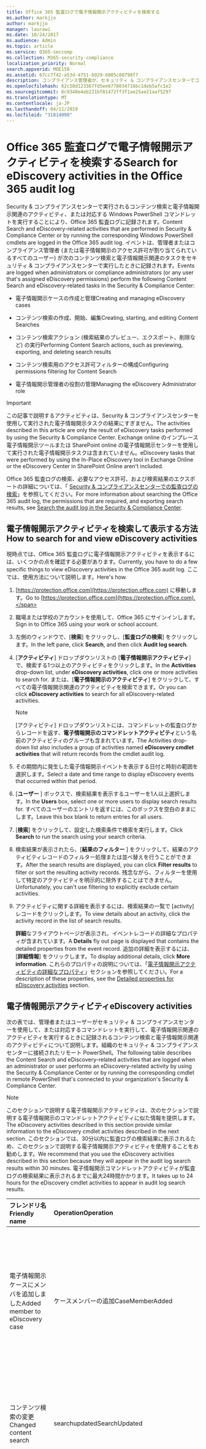 ```yaml
---
title: Office 365 監査ログで電子情報開示アクティビティを検索する
ms.author: markjjo
author: markjjo
manager: laurawi
ms.date: 10/24/2017
ms.audience: Admin
ms.topic: article
ms.service: O365-seccomp
ms.collection: M365-security-compliance
localization_priority: Normal
search.appverid: MOE150
ms.assetid: 67cc7f42-a53d-4751-b929-6005c80798f7
description: コンプライアンス管理者が、セキュリティ & コンプライアンスセンターでコンテンツ検索と電子情報開示のケースタスクを実行するときに記録されるイベントの Office 365 監査ログを検索する方法について説明します。
ms.openlocfilehash: 62c58d123367fd5ee6778034716bc1deb5afc1e2
ms.sourcegitcommit: 6c9340e4eb221bf81472ff3f1ae25ae21aaf5297
ms.translationtype: MT
ms.contentlocale: ja-JP
ms.lasthandoff: 04/11/2019
ms.locfileid: "31814098"
---
```

# <a name="search-for-ediscovery-activities-in-the-office-365-audit-log"></a><span data-ttu-id="26337-103">Office 365 監査ログで電子情報開示アクティビティを検索する</span><span class="sxs-lookup"><span data-stu-id="26337-103">Search for eDiscovery activities in the Office 365 audit log</span></span>

<span data-ttu-id="26337-104">Security & コンプライアンスセンターで実行されるコンテンツ検索と電子情報開示関連のアクティビティ、または対応する Windows PowerShell コマンドレットを実行することにより、Office 365 監査ログに記録されます。</span><span class="sxs-lookup"><span data-stu-id="26337-104">Content Search and eDiscovery-related activities that are performed in Security & Compliance Center or by running the corresponding Windows PowerShell cmdlets are logged in the Office 365 audit log.</span></span> <span data-ttu-id="26337-105">イベントは、管理者またはコンプライアンス管理者 (または電子情報開示のアクセス許可が割り当てられているすべてのユーザー) が次のコンテンツ検索と電子情報開示関連のタスクをセキュリティ & コンプライアンスセンターで実行したときに記録されます。</span><span class="sxs-lookup"><span data-stu-id="26337-105">Events are logged when administrators or compliance administrators (or any user that's assigned eDiscovery permissions) perform the following Content Search and eDiscovery-related tasks in the Security & Compliance Center:</span></span>
  
- <span data-ttu-id="26337-106">電子情報開示ケースの作成と管理</span><span class="sxs-lookup"><span data-stu-id="26337-106">Creating and managing eDiscovery cases</span></span>
    
- <span data-ttu-id="26337-107">コンテンツ検索の作成、開始、編集</span><span class="sxs-lookup"><span data-stu-id="26337-107">Creating, starting, and editing Content Searches</span></span>
    
- <span data-ttu-id="26337-108">コンテンツ検索アクション (検索結果のプレビュー、エクスポート、削除など) の実行</span><span class="sxs-lookup"><span data-stu-id="26337-108">Performing Content Search actions, such as previewing, exporting, and deleting search results</span></span>
    
- <span data-ttu-id="26337-109">コンテンツ検索用のアクセス許可フィルターの構成</span><span class="sxs-lookup"><span data-stu-id="26337-109">Configuring permissions filtering for Content Search</span></span>
    
- <span data-ttu-id="26337-110">電子情報開示管理者の役割の管理</span><span class="sxs-lookup"><span data-stu-id="26337-110">Managing the eDiscovery Administrator role</span></span>
    
> [!IMPORTANT]
> <span data-ttu-id="26337-111">この記事で説明するアクティビティは、Security & コンプライアンスセンターを使用して実行された電子情報開示タスクの結果にすぎません。</span><span class="sxs-lookup"><span data-stu-id="26337-111">The activities described in this article are only the result of eDiscovery tasks performed by using the Security & Compliance Center.</span></span> <span data-ttu-id="26337-112">Exchange online のインプレース電子情報開示ツールまたは SharePoint online の電子情報開示センターを使用して実行された電子情報開示タスクは含まれていません。</span><span class="sxs-lookup"><span data-stu-id="26337-112">eDiscovery tasks that were performed by using the In-Place eDiscovery tool in Exchange Online or the eDiscovery Center in SharePoint Online aren't included.</span></span> 
  
<span data-ttu-id="26337-113">Office 365 監査ログの検索、必要なアクセス許可、および検索結果のエクスポートの詳細については、「 [Security & コンプライアンスセンターでの監査ログの検索](search-the-audit-log-in-security-and-compliance.md)」を参照してください。</span><span class="sxs-lookup"><span data-stu-id="26337-113">For more information about searching the Office 365 audit log, the permissions that are required, and exporting search results, see [Search the audit log in the Security & Compliance Center](search-the-audit-log-in-security-and-compliance.md).</span></span>
  
## <a name="how-to-search-for-and-view-ediscovery-activities"></a><span data-ttu-id="26337-114">電子情報開示アクティビティを検索して表示する方法</span><span class="sxs-lookup"><span data-stu-id="26337-114">How to search for and view eDiscovery activities</span></span>

<span data-ttu-id="26337-115">現時点では、Office 365 監査ログに電子情報開示アクティビティを表示するには、いくつかの点を確認する必要があります。</span><span class="sxs-lookup"><span data-stu-id="26337-115">Currently, you have to do a few specific things to view eDiscovery activities in the Office 365 audit log.</span></span> <span data-ttu-id="26337-116">ここでは、使用方法について説明します。</span><span class="sxs-lookup"><span data-stu-id="26337-116">Here's how.</span></span>
  
1. <span data-ttu-id="26337-117">[https://protection.office.com](https://protection.office.com) に移動します。</span><span class="sxs-lookup"><span data-stu-id="26337-117">Go to [https://protection.office.com](https://protection.office.com).</span></span>
    
2. <span data-ttu-id="26337-118">職場または学校のアカウントを使用して、Office 365 にサインインします。</span><span class="sxs-lookup"><span data-stu-id="26337-118">Sign in to Office 365 using your work or school account.</span></span>
    
3. <span data-ttu-id="26337-119">左側のウィンドウで、[**検索**] をクリックし、[**監査ログの検索**] をクリックします。</span><span class="sxs-lookup"><span data-stu-id="26337-119">In the left pane, click **Search**, and then click **Audit log search**.</span></span>
    
4. <span data-ttu-id="26337-120">[**アクティビティ**] ドロップダウンリストの [**電子情報開示アクティビティ**] で、検索する1つ以上のアクティビティをクリックします。</span><span class="sxs-lookup"><span data-stu-id="26337-120">In the **Activities** drop-down list, under **eDiscovery activities**, click one or more activities to search for.</span></span> <span data-ttu-id="26337-121">または、[**電子情報開示のアクティビティ**] をクリックして、すべての電子情報開示関連のアクティビティを検索できます。</span><span class="sxs-lookup"><span data-stu-id="26337-121">Or you can click **eDiscovery activities** to search for all eDiscovery-related activities.</span></span> 
    
    > [!NOTE]
    > <span data-ttu-id="26337-122">[アクティビティ] ドロップダウンリストには、コマンドレットの監査ログからレコードを返す、**電子情報開示のコマンドレットアクティビティ**という名前のアクティビティのグループも含まれています。</span><span class="sxs-lookup"><span data-stu-id="26337-122">The Activities drop-down list also includes a group of activities named **eDiscovery cmdlet activities** that will return records from the cmdlet audit log.</span></span> 
  
5.  <span data-ttu-id="26337-123">その期間内に発生した電子情報開示イベントを表示する日付と時刻の範囲を選択します。</span><span class="sxs-lookup"><span data-stu-id="26337-123">Select a date and time range to display eDiscovery events that occurred within that period.</span></span> 
    
6. <span data-ttu-id="26337-124">[**ユーザー** ] ボックスで、検索結果を表示するユーザーを1人以上選択します。</span><span class="sxs-lookup"><span data-stu-id="26337-124">In the **Users** box, select one or more users to display search results for.</span></span> <span data-ttu-id="26337-125">すべてのユーザーのエントリを返すには、このボックスを空白のままにします。</span><span class="sxs-lookup"><span data-stu-id="26337-125">Leave this box blank to return entries for all users.</span></span> 
    
7. <span data-ttu-id="26337-126">[**検索**] をクリックして、設定した検索条件で検索を実行します。</span><span class="sxs-lookup"><span data-stu-id="26337-126">Click **Search** to run the search using your search criteria.</span></span> 
    
8. <span data-ttu-id="26337-127">検索結果が表示されたら、[**結果のフィルター** ] をクリックして、結果のアクティビティレコードのフィルター処理または並べ替えを行うことができます。</span><span class="sxs-lookup"><span data-stu-id="26337-127">After the search results are displayed, you can click **Filter results** to filter or sort the resulting activity records.</span></span> <span data-ttu-id="26337-128">残念ながら、フィルターを使用して特定のアクティビティを明示的に除外することはできません。</span><span class="sxs-lookup"><span data-stu-id="26337-128">Unfortunately, you can't use filtering to explicitly exclude certain activities.</span></span> 
    
9. <span data-ttu-id="26337-129">アクティビティに関する詳細を表示するには、検索結果の一覧で [activity] レコードをクリックします。</span><span class="sxs-lookup"><span data-stu-id="26337-129">To view details about an activity, click the activity record in the list of search results.</span></span> 
    
    <span data-ttu-id="26337-130">**詳細**なフライアウトページが表示され、イベントレコードの詳細なプロパティが含まれています。</span><span class="sxs-lookup"><span data-stu-id="26337-130">A **Details** fly out page is displayed that contains the detailed properties from the event record.</span></span> <span data-ttu-id="26337-131">追加の詳細を表示するには、[**詳細情報**] をクリックします。</span><span class="sxs-lookup"><span data-stu-id="26337-131">To display additional details, click **More information**.</span></span> <span data-ttu-id="26337-132">これらのプロパティの説明については、「[電子情報開示アクティビティの詳細なプロパティ](#detailed-properties-for-ediscovery-activities)」セクションを参照してください。</span><span class="sxs-lookup"><span data-stu-id="26337-132">For a description of these properties, see the [Detailed properties for eDiscovery activities](#detailed-properties-for-ediscovery-activities) section.</span></span> 

  
## <a name="ediscovery-activities"></a><span data-ttu-id="26337-133">電子情報開示アクティビティ</span><span class="sxs-lookup"><span data-stu-id="26337-133">eDiscovery activities</span></span>

<span data-ttu-id="26337-134">次の表では、管理者またはユーザーがセキュリティ & コンプライアンスセンターを使用して、または対応するコマンドレットを実行して、電子情報開示関連のアクティビティを実行するときに記録されるコンテンツ検索と電子情報開示関連のアクティビティについて説明します。組織のセキュリティ & コンプライアンスセンターに接続されたリモート PowerShell。</span><span class="sxs-lookup"><span data-stu-id="26337-134">The following table describes the Content Search and eDiscovery-related activities that are logged when an administrator or user performs an eDiscovery-related activity by using the Security & Compliance Center or by running the corresponding cmdlet in remote PowerShell that's connected to your organization's Security & Compliance Center.</span></span> 
  
> [!NOTE]
> <span data-ttu-id="26337-135">このセクションで説明する電子情報開示アクティビティは、次のセクションで説明する電子情報開示のコマンドレットアクティビティに似た情報を提供します。</span><span class="sxs-lookup"><span data-stu-id="26337-135">The eDiscovery activities described in this section provide similar information to the eDiscovery cmdlet activities described in the next section.</span></span> <span data-ttu-id="26337-136">このセクションでは、30分以内に監査ログの検索結果に表示されるため、このセクションで説明する電子情報開示アクティビティを使用することをお勧めします。</span><span class="sxs-lookup"><span data-stu-id="26337-136">We recommend that you use the eDiscovery activities described in this section because they will appear in the audit log search results within 30 minutes.</span></span> <span data-ttu-id="26337-137">電子情報開示コマンドレットアクティビティが監査ログの検索結果に表示されるまでに最大24時間かかります。</span><span class="sxs-lookup"><span data-stu-id="26337-137">It takes up to 24 hours for the eDiscovery cmdlet activities to appear in audit log search results.</span></span> 
  
|**<span data-ttu-id="26337-138">フレンドリ名</span><span class="sxs-lookup"><span data-stu-id="26337-138">Friendly name</span></span>**|**<span data-ttu-id="26337-139">Operation</span><span class="sxs-lookup"><span data-stu-id="26337-139">Operation</span></span>**|**<span data-ttu-id="26337-140">対応するコマンドレット</span><span class="sxs-lookup"><span data-stu-id="26337-140">Corresponding cmdlet</span></span>**|**<span data-ttu-id="26337-141">説明</span><span class="sxs-lookup"><span data-stu-id="26337-141">Description</span></span>**|
|:-----|:-----|:-----|:-----|
|<span data-ttu-id="26337-142">電子情報開示ケースにメンバを追加しました</span><span class="sxs-lookup"><span data-stu-id="26337-142">Added member to eDiscovery case</span></span>  <br/> |<span data-ttu-id="26337-143">ケースメンバーの追加</span><span class="sxs-lookup"><span data-stu-id="26337-143">CaseMemberAdded</span></span>  <br/> |<span data-ttu-id="26337-144">ComplianceCaseMember</span><span class="sxs-lookup"><span data-stu-id="26337-144">Add-ComplianceCaseMember</span></span>  <br/> |<span data-ttu-id="26337-145">ユーザーが電子情報開示ケースのメンバーとして追加されました。</span><span class="sxs-lookup"><span data-stu-id="26337-145">A user was added as a member of an eDiscovery case.</span></span> <span data-ttu-id="26337-146">ケースのメンバーとして、ユーザーは、必要なアクセス許可が割り当てられているかどうかに応じて、さまざまなケース関連のタスクを実行できます。</span><span class="sxs-lookup"><span data-stu-id="26337-146">As a member of a case, a user can perform various case-related tasks depending on whether they have been assigned the necessary permissions.</span></span>  <br/> |
|<span data-ttu-id="26337-147">コンテンツ検索の変更</span><span class="sxs-lookup"><span data-stu-id="26337-147">Changed content search</span></span>  <br/> |<span data-ttu-id="26337-148">searchupdated</span><span class="sxs-lookup"><span data-stu-id="26337-148">SearchUpdated</span></span>  <br/> |<span data-ttu-id="26337-149">Set-ComplianceSearch</span><span class="sxs-lookup"><span data-stu-id="26337-149">Set-ComplianceSearch</span></span>  <br/> |<span data-ttu-id="26337-150">既存のコンテンツ検索が変更されました。</span><span class="sxs-lookup"><span data-stu-id="26337-150">An existing content search was changed.</span></span> <span data-ttu-id="26337-151">変更には、コンテンツの場所を追加または削除したり、検索クエリを編集したりすることができます。</span><span class="sxs-lookup"><span data-stu-id="26337-151">Changes can include adding or removing content locations or editing the search query.</span></span>  <br/> |
|<span data-ttu-id="26337-152">電子情報開示管理者メンバーシップの変更</span><span class="sxs-lookup"><span data-stu-id="26337-152">Changed eDiscovery administrator membership</span></span>  <br/> |<span data-ttu-id="26337-153">caseadminupdated</span><span class="sxs-lookup"><span data-stu-id="26337-153">CaseAdminUpdated</span></span>  <br/> |<span data-ttu-id="26337-154">更新-ediscoverycaseadmin</span><span class="sxs-lookup"><span data-stu-id="26337-154">Update-eDiscoveryCaseAdmin</span></span>  <br/> |<span data-ttu-id="26337-155">組織内の電子情報開示管理者のリストが変更されました。</span><span class="sxs-lookup"><span data-stu-id="26337-155">The list of eDiscovery Administrators in your organization was changed.</span></span> <span data-ttu-id="26337-156">このアクティビティは、電子情報開示管理者のリストが新しいユーザーのグループに置き換えられたときに記録されます。</span><span class="sxs-lookup"><span data-stu-id="26337-156">This activity is logged when the list of eDiscovery Administrators is replaced with a group of new users.</span></span> <span data-ttu-id="26337-157">1人のユーザーが追加または削除されると、caseadminadded 操作がログに記録されます。</span><span class="sxs-lookup"><span data-stu-id="26337-157">If a single user is added or removed, the CaseAdminAdded operation is logged.</span></span>  <br/> |
|<span data-ttu-id="26337-158">変更された電子情報開示ケース</span><span class="sxs-lookup"><span data-stu-id="26337-158">Changed eDiscovery case</span></span>  <br/> |<span data-ttu-id="26337-159">更新されたケース</span><span class="sxs-lookup"><span data-stu-id="26337-159">CaseUpdated</span></span>  <br/> |<span data-ttu-id="26337-160">get-compliancecase</span><span class="sxs-lookup"><span data-stu-id="26337-160">Set-ComplianceCase</span></span>  <br/> |<span data-ttu-id="26337-161">電子情報開示ケースが変更されました。</span><span class="sxs-lookup"><span data-stu-id="26337-161">An eDiscovery case was changed.</span></span> <span data-ttu-id="26337-162">変更には、オープンケースを終了するか、クローズしたケースを再度開くことが含まれます。</span><span class="sxs-lookup"><span data-stu-id="26337-162">Changes include closing an open case or re-opening a closed case.</span></span>  <br/> |
|<span data-ttu-id="26337-163">変更された電子情報開示ケースのメンバーシップ</span><span class="sxs-lookup"><span data-stu-id="26337-163">Changed eDiscovery case membership</span></span>  <br/> |<span data-ttu-id="26337-164">ケースメンバーの更新</span><span class="sxs-lookup"><span data-stu-id="26337-164">CaseMemberUpdated</span></span>  <br/> |<span data-ttu-id="26337-165">ComplianceCaseMember</span><span class="sxs-lookup"><span data-stu-id="26337-165">Update-ComplianceCaseMember</span></span>  <br/> |<span data-ttu-id="26337-166">電子情報開示ケースのメンバーシップリストが変更されました。</span><span class="sxs-lookup"><span data-stu-id="26337-166">The membership list of an eDiscovery case was changed.</span></span> <span data-ttu-id="26337-167">このアクティビティは、すべてのメンバーが新しいユーザーのグループに置き換えられるときにログに記録されます。</span><span class="sxs-lookup"><span data-stu-id="26337-167">This activity is logged when all members are replaced with a group of new users.</span></span> <span data-ttu-id="26337-168">1つのメンバーを追加または削除すると、casememberadded 操作または casememberadded 操作がログに記録されます。</span><span class="sxs-lookup"><span data-stu-id="26337-168">If a single member is added or removed, CaseMemberAdded or CaseMemberRemoved operation is logged.</span></span>  <br/> |
|<span data-ttu-id="26337-169">検索アクセス許可フィルターの変更</span><span class="sxs-lookup"><span data-stu-id="26337-169">Changed search permissions filter</span></span>  <br/> |<span data-ttu-id="26337-170">searchpermissionupdated</span><span class="sxs-lookup"><span data-stu-id="26337-170">SearchPermissionUpdated</span></span>  <br/> |<span data-ttu-id="26337-171">new-compliancesecurityfilter</span><span class="sxs-lookup"><span data-stu-id="26337-171">Set-ComplianceSecurityFilter</span></span>  <br/> |<span data-ttu-id="26337-172">検索アクセス許可フィルターが変更されました。</span><span class="sxs-lookup"><span data-stu-id="26337-172">A search permissions filter was changed.</span></span>  <br/> |
|<span data-ttu-id="26337-173">電子情報開示ケースホールドのための検索クエリの変更</span><span class="sxs-lookup"><span data-stu-id="26337-173">Changed search query for eDiscovery case hold</span></span>  <br/> |<span data-ttu-id="26337-174">HoldUpdated</span><span class="sxs-lookup"><span data-stu-id="26337-174">HoldUpdated</span></span>  <br/> |<span data-ttu-id="26337-175">new-caseholdrule</span><span class="sxs-lookup"><span data-stu-id="26337-175">Set-CaseHoldRule</span></span>  <br/> |<span data-ttu-id="26337-176">電子情報開示ケースに関連付けられているクエリベースの保持が変更されました。</span><span class="sxs-lookup"><span data-stu-id="26337-176">A query-based hold associated with an eDiscovery case was changed.</span></span> <span data-ttu-id="26337-177">変更可能な変更には、クエリベースの保持のクエリまたは日付範囲の編集が含まれます。</span><span class="sxs-lookup"><span data-stu-id="26337-177">Possible changes include editing the query or date range for a query-based hold.</span></span>  <br/> |
|<span data-ttu-id="26337-178">コンテンツ検索プレビューアイテムがダウンロードされた</span><span class="sxs-lookup"><span data-stu-id="26337-178">Content search preview item downloaded</span></span>  <br/> |<span data-ttu-id="26337-179">プレビューアイテムダウンロード済み</span><span class="sxs-lookup"><span data-stu-id="26337-179">PreviewItemDownloaded</span></span>  <br/> |<span data-ttu-id="26337-180">N/A</span><span class="sxs-lookup"><span data-stu-id="26337-180">N/A</span></span>  <br/> |<span data-ttu-id="26337-181">ユーザーが検索結果をプレビューするときに、アイテムをローカルコンピューターにダウンロードした ([**元のアイテムをダウンロード**する] リンクをクリックします)。</span><span class="sxs-lookup"><span data-stu-id="26337-181">A user downloaded an item to their local computer (by clicking the **Download original item** link) when previewing search results.</span></span>  <br/> |
|<span data-ttu-id="26337-182">コンテンツ検索プレビューアイテムの一覧</span><span class="sxs-lookup"><span data-stu-id="26337-182">Content search preview item listed</span></span>  <br/> |<span data-ttu-id="26337-183">プレビュー項目一覧</span><span class="sxs-lookup"><span data-stu-id="26337-183">PreviewItemListed</span></span>  <br/> |<span data-ttu-id="26337-184">N/A</span><span class="sxs-lookup"><span data-stu-id="26337-184">N/A</span></span>  <br/> |<span data-ttu-id="26337-185">ユーザーが [**検索結果のプレビュー** ] をクリックすると、検索結果のプレビューページが表示されます。これにより、コンテンツ検索の結果から最大1000アイテムが一覧表示されます。</span><span class="sxs-lookup"><span data-stu-id="26337-185">A user clicked **Preview search results** to display the preview search results page, which lists up to 1000 items from the results of a Content Search.</span></span>  <br/> |
|<span data-ttu-id="26337-186">コンテンツ検索プレビューアイテムの表示</span><span class="sxs-lookup"><span data-stu-id="26337-186">Content search preview item viewed</span></span>  <br/> |<span data-ttu-id="26337-187">表示されたプレビューアイテム</span><span class="sxs-lookup"><span data-stu-id="26337-187">PreviewItemRendered</span></span>  <br/> |<span data-ttu-id="26337-188">N/A</span><span class="sxs-lookup"><span data-stu-id="26337-188">N/A</span></span>  <br/> |<span data-ttu-id="26337-189">電子情報開示マネージャーは、検索結果をプレビューするときにクリックしてアイテムを表示します。</span><span class="sxs-lookup"><span data-stu-id="26337-189">An eDiscovery manager viewed an item by clicking it when previewing search results.</span></span>  <br/> |
|<span data-ttu-id="26337-190">作成されたコンテンツ検索</span><span class="sxs-lookup"><span data-stu-id="26337-190">Created content search</span></span>  <br/> |<span data-ttu-id="26337-191">searchcreated</span><span class="sxs-lookup"><span data-stu-id="26337-191">SearchCreated</span></span>  <br/> |<span data-ttu-id="26337-192">New-ComplianceSearch</span><span class="sxs-lookup"><span data-stu-id="26337-192">New-ComplianceSearch</span></span>  <br/> |<span data-ttu-id="26337-193">新しいコンテンツ検索が作成されました。</span><span class="sxs-lookup"><span data-stu-id="26337-193">A new content search was created.</span></span>  <br/> |
|<span data-ttu-id="26337-194">電子情報開示管理者の作成</span><span class="sxs-lookup"><span data-stu-id="26337-194">Created eDiscovery administrator</span></span>  <br/> |<span data-ttu-id="26337-195">caseadminadded</span><span class="sxs-lookup"><span data-stu-id="26337-195">CaseAdminAdded</span></span>  <br/> |<span data-ttu-id="26337-196">Add-ediscoverycaseadmin</span><span class="sxs-lookup"><span data-stu-id="26337-196">Add-eDiscoveryCaseAdmin</span></span>  <br/> |<span data-ttu-id="26337-197">ユーザーが組織の電子情報開示管理者として追加されました。</span><span class="sxs-lookup"><span data-stu-id="26337-197">A user was added as an eDiscovery Administrator in the organization.</span></span>  <br/> |
|<span data-ttu-id="26337-198">作成済み電子情報開示ケース</span><span class="sxs-lookup"><span data-stu-id="26337-198">Created eDiscovery case</span></span>  <br/> |<span data-ttu-id="26337-199">追加されたケース</span><span class="sxs-lookup"><span data-stu-id="26337-199">CaseAdded</span></span>  <br/> |<span data-ttu-id="26337-200">get-compliancecase</span><span class="sxs-lookup"><span data-stu-id="26337-200">New-ComplianceCase</span></span>  <br/> |<span data-ttu-id="26337-201">電子情報開示ケースが作成されました。</span><span class="sxs-lookup"><span data-stu-id="26337-201">An eDiscovery case was created.</span></span> <span data-ttu-id="26337-202">ケースを作成する場合は、名前を付けるだけで済みます。</span><span class="sxs-lookup"><span data-stu-id="26337-202">When a case is created, you only have to give it a name.</span></span> <span data-ttu-id="26337-203">メンバーの追加、ホールドの作成、ケースに関連付けられたコンテンツ検索の作成などのその他のケース関連のタスクでは、ログに記録される追加のイベントが発生します。</span><span class="sxs-lookup"><span data-stu-id="26337-203">Other case-related tasks such as adding members, creating holds, and creating content searches associated with the case result in additional events being logged.</span></span>  <br/> |
|<span data-ttu-id="26337-204">検索アクセス許可フィルターの作成</span><span class="sxs-lookup"><span data-stu-id="26337-204">Created search permissions filter</span></span>  <br/> |<span data-ttu-id="26337-205">作成された searchpermission</span><span class="sxs-lookup"><span data-stu-id="26337-205">SearchPermissionCreated</span></span>  <br/> |<span data-ttu-id="26337-206">new-compliancesecurityfilter</span><span class="sxs-lookup"><span data-stu-id="26337-206">New-ComplianceSecurityFilter</span></span>  <br/> |<span data-ttu-id="26337-207">検索アクセス許可フィルターが作成されました。</span><span class="sxs-lookup"><span data-stu-id="26337-207">A search permissions filter was created.</span></span>  <br/> |
|<span data-ttu-id="26337-208">電子情報開示ケースホールド用に作成された検索クエリ</span><span class="sxs-lookup"><span data-stu-id="26337-208">Created search query for eDiscovery case hold</span></span>  <br/> |<span data-ttu-id="26337-209">HoldCreated</span><span class="sxs-lookup"><span data-stu-id="26337-209">HoldCreated</span></span>  <br/> |<span data-ttu-id="26337-210">new-caseholdrule</span><span class="sxs-lookup"><span data-stu-id="26337-210">New-CaseHoldRule</span></span>  <br/> |<span data-ttu-id="26337-211">電子情報開示ケースに関連付けられているクエリベースの保持が作成されました。</span><span class="sxs-lookup"><span data-stu-id="26337-211">A query-based hold associated with an eDiscovery case was created.</span></span>  <br/> |
|<span data-ttu-id="26337-212">削除されたコンテンツ検索</span><span class="sxs-lookup"><span data-stu-id="26337-212">Deleted content search</span></span>  <br/> |<span data-ttu-id="26337-213">searchremoved 済み</span><span class="sxs-lookup"><span data-stu-id="26337-213">SearchRemoved</span></span>  <br/> |<span data-ttu-id="26337-214">Remove-ComplianceSearch</span><span class="sxs-lookup"><span data-stu-id="26337-214">Remove-ComplianceSearch</span></span>  <br/> |<span data-ttu-id="26337-215">既存のコンテンツ検索が削除されました。</span><span class="sxs-lookup"><span data-stu-id="26337-215">An existing content search was deleted.</span></span>  <br/> |
|<span data-ttu-id="26337-216">削除済み電子情報開示管理者</span><span class="sxs-lookup"><span data-stu-id="26337-216">Deleted eDiscovery administrator</span></span>  <br/> |<span data-ttu-id="26337-217">caseadminremoved の削除</span><span class="sxs-lookup"><span data-stu-id="26337-217">CaseAdminRemoved</span></span>  <br/> |<span data-ttu-id="26337-218">削除-ediscoverycaseadmin</span><span class="sxs-lookup"><span data-stu-id="26337-218">Remove-eDiscoveryCaseAdmin</span></span>  <br/> |<span data-ttu-id="26337-219">電子情報開示管理者が組織から削除されました。</span><span class="sxs-lookup"><span data-stu-id="26337-219">An eDiscovery Administrator was deleted from your organization.</span></span>  <br/> |
|<span data-ttu-id="26337-220">削除された電子情報開示ケース</span><span class="sxs-lookup"><span data-stu-id="26337-220">Deleted eDiscovery case</span></span>  <br/> |<span data-ttu-id="26337-221">CaseRemoved</span><span class="sxs-lookup"><span data-stu-id="26337-221">CaseRemoved</span></span>  <br/> |<span data-ttu-id="26337-222">get-compliancecase</span><span class="sxs-lookup"><span data-stu-id="26337-222">Remove-ComplianceCase</span></span>  <br/> |<span data-ttu-id="26337-223">電子情報開示ケースが削除されました。</span><span class="sxs-lookup"><span data-stu-id="26337-223">An eDiscovery case was deleted.</span></span> <span data-ttu-id="26337-224">ケースに関連付けられているすべての保留リストを削除してから、ケースを削除する必要があることに注意してください。</span><span class="sxs-lookup"><span data-stu-id="26337-224">Note that any hold associated with the case has to be removed before the case can be deleted.</span></span>  <br/> |
|<span data-ttu-id="26337-225">削除された検索権限フィルター</span><span class="sxs-lookup"><span data-stu-id="26337-225">Deleted search permissions filter</span></span>  <br/> |<span data-ttu-id="26337-226">searchpermissionremoved 済み</span><span class="sxs-lookup"><span data-stu-id="26337-226">SearchPermissionRemoved</span></span>  <br/> |<span data-ttu-id="26337-227">new-compliancesecurityfilter</span><span class="sxs-lookup"><span data-stu-id="26337-227">Remove-ComplianceSecurityFilter</span></span>  <br/> |<span data-ttu-id="26337-228">検索アクセス許可フィルターが削除されました。</span><span class="sxs-lookup"><span data-stu-id="26337-228">A search permissions filter was deleted.</span></span>  <br/> |
|<span data-ttu-id="26337-229">電子情報開示ケースホールドの削除された検索クエリ</span><span class="sxs-lookup"><span data-stu-id="26337-229">Deleted search query for eDiscovery case hold</span></span>  <br/> |<span data-ttu-id="26337-230">HoldRemoved</span><span class="sxs-lookup"><span data-stu-id="26337-230">HoldRemoved</span></span>  <br/> |<span data-ttu-id="26337-231">new-caseholdrule</span><span class="sxs-lookup"><span data-stu-id="26337-231">Remove-CaseHoldRule</span></span>  <br/> |<span data-ttu-id="26337-232">電子情報開示ケースに関連付けられているクエリベースの保持が削除されました。</span><span class="sxs-lookup"><span data-stu-id="26337-232">A query-based hold associated with an eDiscovery case was deleted.</span></span> <span data-ttu-id="26337-233">保留リストを削除すると、多くの場合、保留リストからクエリを削除することになります。</span><span class="sxs-lookup"><span data-stu-id="26337-233">Removing the query from the hold is often the result of deleting a hold.</span></span> <span data-ttu-id="26337-234">保留または保持のクエリが削除されると、保留中のコンテンツの場所が解放されます。</span><span class="sxs-lookup"><span data-stu-id="26337-234">When a hold or a hold query are deleted, the content locations that were on hold are released.</span></span>  <br/> |
|<span data-ttu-id="26337-235">コンテンツ検索のダウンロードされたエクスポート</span><span class="sxs-lookup"><span data-stu-id="26337-235">Downloaded export of content search</span></span>  <br/> |<span data-ttu-id="26337-236">searchexportdownloaded ダウンロード</span><span class="sxs-lookup"><span data-stu-id="26337-236">SearchExportDownloaded</span></span>  <br/> |<span data-ttu-id="26337-237">N/A</span><span class="sxs-lookup"><span data-stu-id="26337-237">N/A</span></span>  <br/> |<span data-ttu-id="26337-238">ユーザーがコンテンツ検索の結果をローカルコンピューターにダウンロードした。</span><span class="sxs-lookup"><span data-stu-id="26337-238">A user downloaded the results of a content search to their local computer.</span></span> <span data-ttu-id="26337-239">検索結果をダウンロードする前に、**コンテンツ検索アクティビティのエクスポートを開始**する必要があることに注意してください。</span><span class="sxs-lookup"><span data-stu-id="26337-239">Note that a **Started export of content search** activity has to be initiated before search results can be downloaded.</span></span>  <br/> |
|<span data-ttu-id="26337-240">コンテンツ検索の結果のプレビュー</span><span class="sxs-lookup"><span data-stu-id="26337-240">Previewed results of content search</span></span>  <br/> |<span data-ttu-id="26337-241">searchpreviewed</span><span class="sxs-lookup"><span data-stu-id="26337-241">SearchPreviewed</span></span>  <br/> |<span data-ttu-id="26337-242">N/A</span><span class="sxs-lookup"><span data-stu-id="26337-242">N/A</span></span>  <br/> |<span data-ttu-id="26337-243">コンテンツ検索の結果をプレビューしたユーザー。</span><span class="sxs-lookup"><span data-stu-id="26337-243">A user previewed the results of a content search.</span></span>  <br/> |
|<span data-ttu-id="26337-244">コンテンツ検索の削除された結果</span><span class="sxs-lookup"><span data-stu-id="26337-244">Purged results of content search</span></span>  <br/> |<span data-ttu-id="26337-245">SearchResultsPurged</span><span class="sxs-lookup"><span data-stu-id="26337-245">SearchResultsPurged</span></span>  <br/> |<span data-ttu-id="26337-246">new-compliancesearchaction</span><span class="sxs-lookup"><span data-stu-id="26337-246">New-ComplianceSearchAction</span></span>  <br/> |<span data-ttu-id="26337-247">ユーザーが**new-compliancesearchaction-Purge**コマンドを実行して、コンテンツ検索の結果を削除した。</span><span class="sxs-lookup"><span data-stu-id="26337-247">A user purged the results of a Content Search by running the **New-ComplianceSearchAction -Purge** command.</span></span>  <br/> |
|<span data-ttu-id="26337-248">コンテンツ検索の分析を削除しました</span><span class="sxs-lookup"><span data-stu-id="26337-248">Removed analysis of content search</span></span>  <br/> |<span data-ttu-id="26337-249">removedsearchresultssenttozoom</span><span class="sxs-lookup"><span data-stu-id="26337-249">RemovedSearchResultsSentToZoom</span></span>  <br/> |<span data-ttu-id="26337-250">new-compliancesearchaction</span><span class="sxs-lookup"><span data-stu-id="26337-250">Remove-ComplianceSearchAction</span></span>  <br/> |<span data-ttu-id="26337-251">コンテンツ検索準備アクション (Office 365 Advanced eDiscovery の検索結果を準備するため) が削除されました。</span><span class="sxs-lookup"><span data-stu-id="26337-251">A content search prepare action (to prepare search results for Office 365 Advanced eDiscovery) was deleted.</span></span> <span data-ttu-id="26337-252">準備作業が過去2週間未満だった場合は、Advanced eDiscovery 用に準備された検索結果が Microsoft Azure ストレージ領域から削除されました。</span><span class="sxs-lookup"><span data-stu-id="26337-252">If the preparation action was less than two weeks old, the search results that were prepared for Advanced eDiscovery were deleted from the Microsoft Azure storage area.</span></span> <span data-ttu-id="26337-253">準備アクションが2週間以上前の場合、このイベントは、対応する準備作業のみが削除されたことを示します。</span><span class="sxs-lookup"><span data-stu-id="26337-253">If the preparation action was older than 2 weeks, then this event indicates that only the corresponding preparation action was deleted.</span></span>  <br/> |
|<span data-ttu-id="26337-254">コンテンツ検索のエクスポートを削除しました</span><span class="sxs-lookup"><span data-stu-id="26337-254">Removed export of content search</span></span>  <br/> |<span data-ttu-id="26337-255">removedsearchexported</span><span class="sxs-lookup"><span data-stu-id="26337-255">RemovedSearchExported</span></span>  <br/> |<span data-ttu-id="26337-256">new-compliancesearchaction</span><span class="sxs-lookup"><span data-stu-id="26337-256">Remove-ComplianceSearchAction</span></span>  <br/> |<span data-ttu-id="26337-257">コンテンツ検索のエクスポートアクションが削除されました。</span><span class="sxs-lookup"><span data-stu-id="26337-257">A content search export action was deleted.</span></span> <span data-ttu-id="26337-258">エクスポートアクションが過去2週間未満の場合は、Microsoft Azure ストレージ領域にアップロードされた検索結果が削除されました。</span><span class="sxs-lookup"><span data-stu-id="26337-258">If the export action was less than two weeks old, the search results that were uploaded to the Microsoft Azure storage area were deleted.</span></span> <span data-ttu-id="26337-259">エクスポートアクションが2週間以上経過した場合、このイベントは、対応するエクスポート操作のみが削除されたことを示します。</span><span class="sxs-lookup"><span data-stu-id="26337-259">If the export action was older than 2 weeks, then this event indicates that only the corresponding export action was deleted.</span></span>  <br/> |
|<span data-ttu-id="26337-260">電子情報開示ケースからメンバを削除しました</span><span class="sxs-lookup"><span data-stu-id="26337-260">Removed member from eDiscovery case</span></span>  <br/> |<span data-ttu-id="26337-261">ケースメンバーの削除</span><span class="sxs-lookup"><span data-stu-id="26337-261">CaseMemberRemoved</span></span>  <br/> |<span data-ttu-id="26337-262">ComplianceCaseMember</span><span class="sxs-lookup"><span data-stu-id="26337-262">Remove-ComplianceCaseMember</span></span>  <br/> |<span data-ttu-id="26337-263">ユーザーが電子情報開示ケースのメンバーとして削除されました。</span><span class="sxs-lookup"><span data-stu-id="26337-263">A user was removed as a member of an eDiscovery case.</span></span>  <br/> |
|<span data-ttu-id="26337-264">コンテンツ検索のプレビュー結果を削除しました</span><span class="sxs-lookup"><span data-stu-id="26337-264">Removed preview results of content search</span></span>  <br/> |<span data-ttu-id="26337-265">removedsearchpreviewed</span><span class="sxs-lookup"><span data-stu-id="26337-265">RemovedSearchPreviewed</span></span>  <br/> |<span data-ttu-id="26337-266">new-compliancesearchaction</span><span class="sxs-lookup"><span data-stu-id="26337-266">Remove-ComplianceSearchAction</span></span>  <br/> |<span data-ttu-id="26337-267">コンテンツ検索のプレビューアクションが削除されました。</span><span class="sxs-lookup"><span data-stu-id="26337-267">A content search preview action was deleted.</span></span>  <br/> |
|<span data-ttu-id="26337-268">コンテンツ検索に対して実行された削除済みの削除アクション</span><span class="sxs-lookup"><span data-stu-id="26337-268">Removed purge action performed on content search</span></span>  <br/> |<span data-ttu-id="26337-269">RemovedSearchResultsPurged</span><span class="sxs-lookup"><span data-stu-id="26337-269">RemovedSearchResultsPurged</span></span>  <br/> |<span data-ttu-id="26337-270">new-compliancesearchaction</span><span class="sxs-lookup"><span data-stu-id="26337-270">Remove-ComplianceSearchAction</span></span>  <br/> |<span data-ttu-id="26337-271">コンテンツ検索の削除アクションが削除されました。</span><span class="sxs-lookup"><span data-stu-id="26337-271">A content search purge action was deleted.</span></span>  <br/> |
|<span data-ttu-id="26337-272">削除された検索レポート</span><span class="sxs-lookup"><span data-stu-id="26337-272">Removed search report</span></span>  <br/> |<span data-ttu-id="26337-273">searchreportremoved 削除されました</span><span class="sxs-lookup"><span data-stu-id="26337-273">SearchReportRemoved</span></span>  <br/> |<span data-ttu-id="26337-274">new-compliancesearchaction</span><span class="sxs-lookup"><span data-stu-id="26337-274">Remove-ComplianceSearchAction</span></span>  <br/> |<span data-ttu-id="26337-275">コンテンツ検索のエクスポートレポートアクションが削除されました。</span><span class="sxs-lookup"><span data-stu-id="26337-275">A content search export report action was deleted.</span></span>  <br/> |
|<span data-ttu-id="26337-276">コンテンツ検索の分析を開始しました</span><span class="sxs-lookup"><span data-stu-id="26337-276">Started analysis of content search</span></span>  <br/> |<span data-ttu-id="26337-277">searchresultssenttozoom</span><span class="sxs-lookup"><span data-stu-id="26337-277">SearchResultsSentToZoom</span></span>  <br/> |<span data-ttu-id="26337-278">new-compliancesearchaction</span><span class="sxs-lookup"><span data-stu-id="26337-278">New-ComplianceSearchAction</span></span>  <br/> |<span data-ttu-id="26337-279">コンテンツ検索の結果は、高度な電子情報開示での分析のために準備されました。</span><span class="sxs-lookup"><span data-stu-id="26337-279">The results of a content search were prepared for analysis in Advanced eDiscovery.</span></span>  <br/> |
|<span data-ttu-id="26337-280">開始されたコンテンツ検索</span><span class="sxs-lookup"><span data-stu-id="26337-280">Started content search</span></span>  <br/> |<span data-ttu-id="26337-281">searchstarted</span><span class="sxs-lookup"><span data-stu-id="26337-281">SearchStarted</span></span>  <br/> |<span data-ttu-id="26337-282">Start-ComplianceSearch</span><span class="sxs-lookup"><span data-stu-id="26337-282">Start-ComplianceSearch</span></span>  <br/> |<span data-ttu-id="26337-283">コンテンツ検索が開始されました。</span><span class="sxs-lookup"><span data-stu-id="26337-283">A content search was started.</span></span> <span data-ttu-id="26337-284">Security & コンプライアンスセンター GUI を使用してコンテンツ検索を作成または変更すると、検索が自動的に開始されます。</span><span class="sxs-lookup"><span data-stu-id="26337-284">When you create or change a content search by using the Security & Compliance Center GUI, the search is automatically started.</span></span> <span data-ttu-id="26337-285">**new-compliancesearch**または**new-compliancesearch**コマンドレットを使用して検索を作成または変更する場合は、 **new-compliancesearch**コマンドレットを実行して検索を開始する必要があります。</span><span class="sxs-lookup"><span data-stu-id="26337-285">If you create or change a search by using the **New-ComplianceSearch** or **Set-ComplianceSearch** cmdlet, you have to run the **Start-ComplianceSearch** cmdlet to start the search.</span></span>  <br/> |
|<span data-ttu-id="26337-286">コンテンツ検索のエクスポートの開始</span><span class="sxs-lookup"><span data-stu-id="26337-286">Started export of content search</span></span>  <br/> |<span data-ttu-id="26337-287">searchexported</span><span class="sxs-lookup"><span data-stu-id="26337-287">SearchExported</span></span>  <br/> |<span data-ttu-id="26337-288">new-compliancesearchaction</span><span class="sxs-lookup"><span data-stu-id="26337-288">New-ComplianceSearchAction</span></span>  <br/> |<span data-ttu-id="26337-289">ユーザーがコンテンツ検索の結果をエクスポートした。</span><span class="sxs-lookup"><span data-stu-id="26337-289">A user exported the results of a content search.</span></span>  <br/> |
|<span data-ttu-id="26337-290">レポートのエクスポート開始</span><span class="sxs-lookup"><span data-stu-id="26337-290">Started export report</span></span>  <br/> |<span data-ttu-id="26337-291">searchreport</span><span class="sxs-lookup"><span data-stu-id="26337-291">SearchReport</span></span>  <br/> |<span data-ttu-id="26337-292">new-compliancesearchaction</span><span class="sxs-lookup"><span data-stu-id="26337-292">New-ComplianceSearchAction</span></span>  <br/> |<span data-ttu-id="26337-293">ユーザーがコンテンツ検索レポートをエクスポートした。</span><span class="sxs-lookup"><span data-stu-id="26337-293">A user exported a content search report.</span></span>  <br/> |
|<span data-ttu-id="26337-294">停止したコンテンツ検索</span><span class="sxs-lookup"><span data-stu-id="26337-294">Stopped content search</span></span>  <br/> |<span data-ttu-id="26337-295">searchstopped</span><span class="sxs-lookup"><span data-stu-id="26337-295">SearchStopped</span></span>  <br/> |<span data-ttu-id="26337-296">Stop-ComplianceSearch</span><span class="sxs-lookup"><span data-stu-id="26337-296">Stop-ComplianceSearch</span></span>  <br/> |<span data-ttu-id="26337-297">ユーザーがコンテンツ検索を停止しました。</span><span class="sxs-lookup"><span data-stu-id="26337-297">A user stopped a content search.</span></span>  <br/> |
  
## <a name="ediscovery-cmdlet-activities"></a><span data-ttu-id="26337-298">電子情報開示のコマンドレットアクティビティ</span><span class="sxs-lookup"><span data-stu-id="26337-298">eDiscovery cmdlet activities</span></span>

<span data-ttu-id="26337-299">次の表に、管理者またはユーザーが、Security & コンプライアンスセンターを使用して、または接続されたリモート PowerShell で対応するコマンドレットを実行して、電子情報開示関連のアクティビティを実行したときに記録されるコマンドレット監査ログレコードを示します。組織のセキュリティ & コンプライアンスセンターへ</span><span class="sxs-lookup"><span data-stu-id="26337-299">The following table lists the cmdlet audit log records that are logged when an administrator or user performs an eDiscovery-related activity by using the Security & Compliance Center or by running the corresponding cmdlet in remote PowerShell that's connected to your organization's Security & Compliance Center.</span></span> <span data-ttu-id="26337-300">なお、監査ログレコードの詳細情報は、この表に記載されているコマンドレットアクティビティと前のセクションで説明した電子情報開示アクティビティでは異なります。</span><span class="sxs-lookup"><span data-stu-id="26337-300">Note that the detailed information in the audit log record is different for the cmdlet activities listed in this table and the eDiscovery activities described in the previous section.</span></span> 
  
<span data-ttu-id="26337-301">前述したように、監査ログの検索結果に電子情報開示コマンドレットアクティビティが表示されるまで最大24時間かかります。</span><span class="sxs-lookup"><span data-stu-id="26337-301">As previously stated, it takes up to 24 hours for eDiscovery cmdlet activities to appear in the audit log search results.</span></span>
  
> [!TIP]
> <span data-ttu-id="26337-302">次の表の [**操作**] 列のコマンドレットは、TechNet の対応するコマンドレットヘルプトピックにリンクされています。</span><span class="sxs-lookup"><span data-stu-id="26337-302">The cmdlets in the **Operation** column in the following table are linked to the corresponding cmdlet help topic on TechNet.</span></span> <span data-ttu-id="26337-303">各コマンドレットの使用可能なパラメーターの説明については、コマンドレットのヘルプトピックを参照してください。</span><span class="sxs-lookup"><span data-stu-id="26337-303">Go to the cmdlet help topic for a description of the available parameters for each cmdlet.</span></span> <span data-ttu-id="26337-304">コマンドレットで使用されたパラメーターとパラメーター値は、ログに記録された電子情報開示コマンドレットアクティビティごとに監査ログエントリに含まれています。</span><span class="sxs-lookup"><span data-stu-id="26337-304">The parameter and the parameter value that were used with a cmdlet are included in the audit log entry for each eDiscovery cmdlet activity that's logged.</span></span> 
  
|**<span data-ttu-id="26337-305">フレンドリ名</span><span class="sxs-lookup"><span data-stu-id="26337-305">Friendly name</span></span>**|**<span data-ttu-id="26337-306">操作 (コマンドレット)</span><span class="sxs-lookup"><span data-stu-id="26337-306">Operation (cmdlet)</span></span>**|**<span data-ttu-id="26337-307">説明</span><span class="sxs-lookup"><span data-stu-id="26337-307">Description</span></span>**|
|:-----|:-----|:-----|
|<span data-ttu-id="26337-308">電子情報開示ケースでの作成保留</span><span class="sxs-lookup"><span data-stu-id="26337-308">Created hold in eDiscovery case</span></span>  <br/> |[<span data-ttu-id="26337-309">CaseHoldPolicy</span><span class="sxs-lookup"><span data-stu-id="26337-309">New-CaseHoldPolicy</span></span>](https://go.microsoft.com/fwlink/p/?LinkId=823813) <br/> |<span data-ttu-id="26337-310">電子情報開示ケースに対して保留が作成されました。</span><span class="sxs-lookup"><span data-stu-id="26337-310">A hold was created for an eDiscovery case.</span></span> <span data-ttu-id="26337-311">保留リストを作成するには、コンテンツソースを指定するか、指定する必要はありません。</span><span class="sxs-lookup"><span data-stu-id="26337-311">A hold can be created with or without specifying a content source.</span></span> <span data-ttu-id="26337-312">コンテンツソースが指定されている場合は、監査ログエントリで識別されます。</span><span class="sxs-lookup"><span data-stu-id="26337-312">If content sources are specified, they'll be identified in the audit log entry.</span></span>  <br/> |
|<span data-ttu-id="26337-313">電子情報開示ケースからの削除保留リスト</span><span class="sxs-lookup"><span data-stu-id="26337-313">Deleted hold from eDiscovery case</span></span>  <br/> |[<span data-ttu-id="26337-314">CaseHoldPolicy</span><span class="sxs-lookup"><span data-stu-id="26337-314">Remove-CaseHoldPolicy</span></span>](https://go.microsoft.com/fwlink/p/?LinkId=823814) <br/> |<span data-ttu-id="26337-315">電子情報開示ケースに関連付けられている保留リストが削除されました。</span><span class="sxs-lookup"><span data-stu-id="26337-315">A hold that is associated with an eDiscovery case was deleted.</span></span> <span data-ttu-id="26337-316">保留を削除すると、保留リストからすべてのコンテンツの場所が解放されます。</span><span class="sxs-lookup"><span data-stu-id="26337-316">Deleting a hold releases all of the content locations from the hold.</span></span> <span data-ttu-id="26337-317">保留を削除すると、保留リストに関連付けられているケース保持ルールも削除されます (以下の**new-caseholdrule**を参照してください)。</span><span class="sxs-lookup"><span data-stu-id="26337-317">Deleting the hold also results in deleting the case hold rules associated with the hold (see **Remove-CaseHoldRule** below).</span></span>  <br/> |
|<span data-ttu-id="26337-318">電子情報開示ケースで変更された保留リスト</span><span class="sxs-lookup"><span data-stu-id="26337-318">Changed hold in eDiscovery case</span></span>  <br/> |[<span data-ttu-id="26337-319">CaseHoldPolicy</span><span class="sxs-lookup"><span data-stu-id="26337-319">Set-CaseHoldPolicy</span></span>](https://go.microsoft.com/fwlink/p/?LinkId=823815) <br/> |<span data-ttu-id="26337-320">電子情報開示に関連付けられている保留リストが変更されました。</span><span class="sxs-lookup"><span data-stu-id="26337-320">A hold that is associated with an eDiscovery was changed.</span></span> <span data-ttu-id="26337-321">変更できるのは、コンテンツの場所を追加または削除するか、保留をオフにする (無効にする) ことです。</span><span class="sxs-lookup"><span data-stu-id="26337-321">Possible changes include adding or removing content locations or turning off (disabling) the hold.</span></span>  <br/> |
|<span data-ttu-id="26337-322">電子情報開示ケースホールド用に作成された検索クエリ</span><span class="sxs-lookup"><span data-stu-id="26337-322">Created search query for eDiscovery case hold</span></span>  <br/> |[<span data-ttu-id="26337-323">new-caseholdrule</span><span class="sxs-lookup"><span data-stu-id="26337-323">New-CaseHoldRule</span></span>](https://go.microsoft.com/fwlink/p/?LinkId=823816) <br/> |<span data-ttu-id="26337-324">電子情報開示ケースに関連付けられているクエリベースの保持が作成されました。</span><span class="sxs-lookup"><span data-stu-id="26337-324">A query-based hold associated with an eDiscovery case was created.</span></span>  <br/> |
|<span data-ttu-id="26337-325">電子情報開示ケースホールドの削除された検索クエリ</span><span class="sxs-lookup"><span data-stu-id="26337-325">Deleted search query for eDiscovery case hold</span></span>  <br/> |[<span data-ttu-id="26337-326">new-caseholdrule</span><span class="sxs-lookup"><span data-stu-id="26337-326">Remove-CaseHoldRule</span></span>](https://go.microsoft.com/fwlink/p/?LinkId=823820) <br/> |<span data-ttu-id="26337-327">電子情報開示ケースに関連付けられているクエリベースの保持が削除されました。</span><span class="sxs-lookup"><span data-stu-id="26337-327">A query-based hold associated with an eDiscovery case was deleted.</span></span> <span data-ttu-id="26337-328">保留リストを削除すると、多くの場合、保留リストからクエリを削除することになります。</span><span class="sxs-lookup"><span data-stu-id="26337-328">Removing the query from the hold is often the result of deleting a hold.</span></span> <span data-ttu-id="26337-329">保留または保持のクエリが削除されると、保留中のコンテンツの場所が解放されます。</span><span class="sxs-lookup"><span data-stu-id="26337-329">When a hold or a hold query are deleted, the content locations that were on hold are released.</span></span>  <br/> |
|<span data-ttu-id="26337-330">電子情報開示ケースホールドのための検索クエリの変更</span><span class="sxs-lookup"><span data-stu-id="26337-330">Changed search query for eDiscovery case hold</span></span>  <br/> |[<span data-ttu-id="26337-331">new-caseholdrule</span><span class="sxs-lookup"><span data-stu-id="26337-331">Set-CaseHoldRule</span></span>](https://go.microsoft.com/fwlink/p/?LinkId=823819) <br/> |<span data-ttu-id="26337-332">電子情報開示ケースに関連付けられているクエリベースの保持が変更されました。</span><span class="sxs-lookup"><span data-stu-id="26337-332">A query-based hold associated with an eDiscovery case was changed.</span></span> <span data-ttu-id="26337-333">変更可能な変更には、クエリベースの保持のクエリまたは日付範囲の編集が含まれます。</span><span class="sxs-lookup"><span data-stu-id="26337-333">Possible changes include editing the query or date range for a query-based hold.</span></span>  <br/> |
|<span data-ttu-id="26337-334">作成済み電子情報開示ケース</span><span class="sxs-lookup"><span data-stu-id="26337-334">Created eDiscovery case</span></span>  <br/> |[<span data-ttu-id="26337-335">get-compliancecase</span><span class="sxs-lookup"><span data-stu-id="26337-335">New-ComplianceCase</span></span>](https://go.microsoft.com/fwlink/p/?LinkId=823842) <br/> |<span data-ttu-id="26337-336">電子情報開示ケースが作成されました。</span><span class="sxs-lookup"><span data-stu-id="26337-336">An eDiscovery case was created.</span></span> <span data-ttu-id="26337-337">ケースを作成する場合は、名前を付けるだけで済みます。</span><span class="sxs-lookup"><span data-stu-id="26337-337">When a case is created, you only have to give it a name.</span></span> <span data-ttu-id="26337-338">メンバーの追加、ホールドの作成、ケースに関連付けられたコンテンツ検索の作成などのその他のケース関連のタスクでは、ログに記録される追加のイベントが発生します。</span><span class="sxs-lookup"><span data-stu-id="26337-338">Other case-related tasks such as adding members, creating holds, and creating content searches associated with the case result in additional events being logged.</span></span>  <br/> |
|<span data-ttu-id="26337-339">削除された電子情報開示ケース</span><span class="sxs-lookup"><span data-stu-id="26337-339">Deleted eDiscovery case</span></span>  <br/> |[<span data-ttu-id="26337-340">get-compliancecase</span><span class="sxs-lookup"><span data-stu-id="26337-340">Remove-ComplianceCase</span></span>](https://go.microsoft.com/fwlink/p/?LinkId=823844) <br/> |<span data-ttu-id="26337-341">電子情報開示ケースが削除されました。</span><span class="sxs-lookup"><span data-stu-id="26337-341">An eDiscovery case was deleted.</span></span> <span data-ttu-id="26337-342">ケースに関連付けられているすべての保留リストを削除してから、ケースを削除する必要があることに注意してください。</span><span class="sxs-lookup"><span data-stu-id="26337-342">Note that any hold associated with the case has to be removed before the case can be deleted.</span></span>  <br/> |
|<span data-ttu-id="26337-343">変更された電子情報開示ケース</span><span class="sxs-lookup"><span data-stu-id="26337-343">Changed eDiscovery case</span></span>  <br/> |[<span data-ttu-id="26337-344">get-compliancecase</span><span class="sxs-lookup"><span data-stu-id="26337-344">Set-ComplianceCase</span></span>](https://go.microsoft.com/fwlink/p/?LinkId=823846) <br/> |<span data-ttu-id="26337-345">電子情報開示ケースが変更されました。</span><span class="sxs-lookup"><span data-stu-id="26337-345">An eDiscovery case was changed.</span></span> <span data-ttu-id="26337-346">変更には、オープンケースを終了するか、クローズしたケースを再度開くことが含まれます。</span><span class="sxs-lookup"><span data-stu-id="26337-346">Changes include closing an open case or re-opening a closed case.</span></span>  <br/> |
|<span data-ttu-id="26337-347">電子情報開示ケースにメンバを追加しました</span><span class="sxs-lookup"><span data-stu-id="26337-347">Added member to eDiscovery case</span></span>  <br/> |[<span data-ttu-id="26337-348">ComplianceCaseMember</span><span class="sxs-lookup"><span data-stu-id="26337-348">Add-ComplianceCaseMember</span></span>](https://go.microsoft.com/fwlink/p/?LinkId=823848) <br/> |<span data-ttu-id="26337-349">ユーザーが電子情報開示ケースのメンバーとして追加されました。</span><span class="sxs-lookup"><span data-stu-id="26337-349">A user was added as a member of an eDiscovery case.</span></span> <span data-ttu-id="26337-350">ケースのメンバーとして、ユーザーは、必要なアクセス許可が割り当てられているかどうかに応じて、さまざまなケース関連のタスクを実行できます。</span><span class="sxs-lookup"><span data-stu-id="26337-350">As a member of a case, a user can perform various case-related tasks depending on whether they have been assigned the necessary permissions.</span></span>  <br/> |
|<span data-ttu-id="26337-351">電子情報開示ケースからメンバを削除しました</span><span class="sxs-lookup"><span data-stu-id="26337-351">Removed member from eDiscovery case</span></span>  <br/> |[<span data-ttu-id="26337-352">ComplianceCaseMember</span><span class="sxs-lookup"><span data-stu-id="26337-352">Remove-ComplianceCaseMember</span></span>](https://go.microsoft.com/fwlink/p/?LinkId=823849) <br/> |<span data-ttu-id="26337-353">ユーザーが電子情報開示ケースのメンバーとして削除されました。</span><span class="sxs-lookup"><span data-stu-id="26337-353">A user was removed as a member of an eDiscovery case.</span></span>  <br/> |
|<span data-ttu-id="26337-354">変更された電子情報開示ケースのメンバーシップ</span><span class="sxs-lookup"><span data-stu-id="26337-354">Changed eDiscovery case membership</span></span>  <br/> |[<span data-ttu-id="26337-355">ComplianceCaseMember</span><span class="sxs-lookup"><span data-stu-id="26337-355">Update-ComplianceCaseMember</span></span>](https://go.microsoft.com/fwlink/p/?LinkId=823850) <br/> |<span data-ttu-id="26337-356">電子情報開示ケースのメンバーシップリストが変更されました。</span><span class="sxs-lookup"><span data-stu-id="26337-356">The membership list of an eDiscovery case was changed.</span></span> <span data-ttu-id="26337-357">このアクティビティは、すべてのメンバーが新しいユーザーのグループに置き換えられるときにログに記録されます。</span><span class="sxs-lookup"><span data-stu-id="26337-357">This activity is logged when all members are replaced with a group of new users.</span></span> <span data-ttu-id="26337-358">1つのメンバーが追加または削除されると、 **ComplianceCaseMember**または**ComplianceCaseMember**操作がログに記録されます。</span><span class="sxs-lookup"><span data-stu-id="26337-358">If a single member is added or removed, the **Add-ComplianceCaseMember** or **Remove-ComplianceCaseMember** operation is logged.</span></span>  <br/> |
|<span data-ttu-id="26337-359">作成されたコンテンツ検索</span><span class="sxs-lookup"><span data-stu-id="26337-359">Created content search</span></span>  <br/> |[<span data-ttu-id="26337-360">New-ComplianceSearch</span><span class="sxs-lookup"><span data-stu-id="26337-360">New-ComplianceSearch</span></span>](https://go.microsoft.com/fwlink/p/?LinkId=517935) <br/> |<span data-ttu-id="26337-361">新しいコンテンツ検索が作成されました。</span><span class="sxs-lookup"><span data-stu-id="26337-361">A new content search was created.</span></span>  <br/> |
|<span data-ttu-id="26337-362">削除されたコンテンツ検索</span><span class="sxs-lookup"><span data-stu-id="26337-362">Deleted content search</span></span>  <br/> |[<span data-ttu-id="26337-363">Remove-ComplianceSearch</span><span class="sxs-lookup"><span data-stu-id="26337-363">Remove-ComplianceSearch</span></span>](https://go.microsoft.com/fwlink/p/?LinkId=517936) <br/> |<span data-ttu-id="26337-364">既存のコンテンツ検索が削除されました。</span><span class="sxs-lookup"><span data-stu-id="26337-364">An existing content search was deleted.</span></span>  <br/> |
|<span data-ttu-id="26337-365">コンテンツ検索の変更</span><span class="sxs-lookup"><span data-stu-id="26337-365">Changed content search</span></span>  <br/> |[<span data-ttu-id="26337-366">Set-ComplianceSearch</span><span class="sxs-lookup"><span data-stu-id="26337-366">Set-ComplianceSearch</span></span>](https://go.microsoft.com/fwlink/p/?LinkId=517937) <br/> |<span data-ttu-id="26337-367">既存のコンテンツ検索が変更されました。</span><span class="sxs-lookup"><span data-stu-id="26337-367">An existing content search was changed.</span></span> <span data-ttu-id="26337-368">変更には、検索クエリを検索して編集するコンテンツの場所を追加または削除することができます。</span><span class="sxs-lookup"><span data-stu-id="26337-368">Changes can include adding or removing content locations that are searched and editing the search query.</span></span>  <br/> |
|<span data-ttu-id="26337-369">開始されたコンテンツ検索</span><span class="sxs-lookup"><span data-stu-id="26337-369">Started content search</span></span>  <br/> |[<span data-ttu-id="26337-370">Start-ComplianceSearch</span><span class="sxs-lookup"><span data-stu-id="26337-370">Start-ComplianceSearch</span></span>](https://go.microsoft.com/fwlink/p/?LinkId=517938) <br/> |<span data-ttu-id="26337-371">コンテンツ検索が開始されました。</span><span class="sxs-lookup"><span data-stu-id="26337-371">A content search was started.</span></span> <span data-ttu-id="26337-372">Security & コンプライアンスセンター GUI を使用してコンテンツ検索を作成または変更すると、検索が自動的に開始されます。</span><span class="sxs-lookup"><span data-stu-id="26337-372">When you create or change a content search by using the Security & Compliance Center GUI, the search is automatically started.</span></span> <span data-ttu-id="26337-373">**new-compliancesearch**または**new-compliancesearch**コマンドレットを使用して検索を作成または変更する場合は、 **new-compliancesearch**コマンドレットを実行して検索を開始する必要があります。</span><span class="sxs-lookup"><span data-stu-id="26337-373">If you create or change a search by using the **New-ComplianceSearch** or **Set-ComplianceSearch** cmdlet, you have to run the **Start-ComplianceSearch** cmdlet to start the search.</span></span>  <br/> |
|<span data-ttu-id="26337-374">停止したコンテンツ検索</span><span class="sxs-lookup"><span data-stu-id="26337-374">Stopped content search</span></span>  <br/> |[<span data-ttu-id="26337-375">Stop-ComplianceSearch</span><span class="sxs-lookup"><span data-stu-id="26337-375">Stop-ComplianceSearch</span></span>](https://go.microsoft.com/fwlink/p/?LinkId=517939) <br/> |<span data-ttu-id="26337-376">実行中のコンテンツ検索が停止されました。</span><span class="sxs-lookup"><span data-stu-id="26337-376">A content search that was running was stopped.</span></span>  <br/> |
|<span data-ttu-id="26337-377">作成されたコンテンツ検索アクション</span><span class="sxs-lookup"><span data-stu-id="26337-377">Created content search action</span></span>  <br/> |[<span data-ttu-id="26337-378">new-compliancesearchaction</span><span class="sxs-lookup"><span data-stu-id="26337-378">New-ComplianceSearchAction</span></span>](https://go.microsoft.com/fwlink/p/?LinkId=527971) <br/> |<span data-ttu-id="26337-379">コンテンツ検索アクションが作成されました。</span><span class="sxs-lookup"><span data-stu-id="26337-379">A content search action was created.</span></span> <span data-ttu-id="26337-380">コンテンツ検索アクションには、検索結果のプレビュー、検索結果のエクスポート、Office 365 の高度な電子情報開示での分析用の検索結果の準備、およびコンテンツ検索の検索条件に一致するアイテムの完全削除が含まれます。</span><span class="sxs-lookup"><span data-stu-id="26337-380">Content search actions include previewing search results, exporting search results, preparing search results for analysis in Office 365 Advanced eDiscovery, and permanently deleting items that match the search criteria of a content search.</span></span>  <br/> |
|<span data-ttu-id="26337-381">削除されたコンテンツ検索アクション</span><span class="sxs-lookup"><span data-stu-id="26337-381">Deleted content search action</span></span>  <br/> |[<span data-ttu-id="26337-382">new-compliancesearchaction</span><span class="sxs-lookup"><span data-stu-id="26337-382">Remove-ComplianceSearchAction</span></span>](https://go.microsoft.com/fwlink/p/?LinkId=824027) <br/> |<span data-ttu-id="26337-383">コンテンツ検索アクションが削除されました。</span><span class="sxs-lookup"><span data-stu-id="26337-383">A content search action was deleted.</span></span>  <br/> |
|<span data-ttu-id="26337-384">検索アクセス許可フィルターの作成</span><span class="sxs-lookup"><span data-stu-id="26337-384">Created search permissions filter</span></span>  <br/> |[<span data-ttu-id="26337-385">new-compliancesecurityfilter</span><span class="sxs-lookup"><span data-stu-id="26337-385">New-ComplianceSecurityFilter</span></span>](https://go.microsoft.com/fwlink/p/?LinkId=617542) <br/> |<span data-ttu-id="26337-386">検索アクセス許可フィルターが作成されました。</span><span class="sxs-lookup"><span data-stu-id="26337-386">A search permissions filter was created.</span></span>  <br/> |
|<span data-ttu-id="26337-387">削除された検索権限フィルター</span><span class="sxs-lookup"><span data-stu-id="26337-387">Deleted search permissions filter</span></span>  <br/> |[<span data-ttu-id="26337-388">new-compliancesecurityfilter</span><span class="sxs-lookup"><span data-stu-id="26337-388">Remove-ComplianceSecurityFilter</span></span>](https://go.microsoft.com/fwlink/p/?LinkId=617543) <br/> |<span data-ttu-id="26337-389">検索アクセス許可フィルターが削除されました。</span><span class="sxs-lookup"><span data-stu-id="26337-389">A search permissions filter was deleted.</span></span>  <br/> |
|<span data-ttu-id="26337-390">検索アクセス許可フィルターの変更</span><span class="sxs-lookup"><span data-stu-id="26337-390">Changed search permissions filter</span></span>  <br/> |[<span data-ttu-id="26337-391">new-compliancesecurityfilter</span><span class="sxs-lookup"><span data-stu-id="26337-391">Set-ComplianceSecurityFilter</span></span>](https://go.microsoft.com/fwlink/p/?LinkId=617544) <br/> |<span data-ttu-id="26337-392">検索アクセス許可フィルターが変更されました。</span><span class="sxs-lookup"><span data-stu-id="26337-392">A search permissions filter was changed.</span></span>  <br/> |
|<span data-ttu-id="26337-393">電子情報開示管理者の作成</span><span class="sxs-lookup"><span data-stu-id="26337-393">Created eDiscovery administrator</span></span>  <br/> |[<span data-ttu-id="26337-394">Add-ediscoverycaseadmin</span><span class="sxs-lookup"><span data-stu-id="26337-394">Add-eDiscoveryCaseAdmin</span></span>](https://go.microsoft.com/fwlink/p/?LinkId=798217) <br/> |<span data-ttu-id="26337-395">ユーザーが組織内の電子情報開示管理者として追加されました。</span><span class="sxs-lookup"><span data-stu-id="26337-395">A user was added as an eDiscovery Administrator in your organization.</span></span>  <br/> |
|<span data-ttu-id="26337-396">削除済み電子情報開示管理者</span><span class="sxs-lookup"><span data-stu-id="26337-396">Deleted eDiscovery administrator</span></span>  <br/> |[<span data-ttu-id="26337-397">削除-ediscoverycaseadmin</span><span class="sxs-lookup"><span data-stu-id="26337-397">Remove-eDiscoveryCaseAdmin</span></span>](https://go.microsoft.com/fwlink/p/?LinkId=823945) <br/> |<span data-ttu-id="26337-398">電子情報開示管理者が組織から削除されました。</span><span class="sxs-lookup"><span data-stu-id="26337-398">An eDiscovery Administrator was deleted from your organization.</span></span>  <br/> |
|<span data-ttu-id="26337-399">電子情報開示管理者メンバーシップの変更</span><span class="sxs-lookup"><span data-stu-id="26337-399">Changed eDiscovery administrator membership</span></span>  <br/> |[<span data-ttu-id="26337-400">更新-ediscoverycaseadmin</span><span class="sxs-lookup"><span data-stu-id="26337-400">Update-eDiscoveryCaseAdmin</span></span>](https://go.microsoft.com/fwlink/p/?LinkId=823946) <br/> |<span data-ttu-id="26337-401">組織内の電子情報開示管理者のリストが変更されました。</span><span class="sxs-lookup"><span data-stu-id="26337-401">The list of eDiscovery Administrators in your organization was changed.</span></span> <span data-ttu-id="26337-402">このアクティビティは、電子情報開示管理者のリストが新しいユーザーのグループに置き換えられたときに記録されます。</span><span class="sxs-lookup"><span data-stu-id="26337-402">This activity is logged when the list of eDiscovery Administrators is replaced with a group of new users.</span></span> <span data-ttu-id="26337-403">1人のユーザーが追加または削除された場合、 **Add-ediscoverycaseadmin**または**Remove-ediscoverycaseadmin**操作がログに記録されます。</span><span class="sxs-lookup"><span data-stu-id="26337-403">If a single user is added or removed, the **Add-eDiscoveryCaseAdmin** or **Remove-eDiscoveryCaseAdmin** operation is logged.</span></span>  <br/> |
   
## <a name="detailed-properties-for-ediscovery-activities"></a><span data-ttu-id="26337-404">電子情報開示アクティビティの詳細なプロパティ</span><span class="sxs-lookup"><span data-stu-id="26337-404">Detailed properties for eDiscovery activities</span></span>

<span data-ttu-id="26337-405">次の表では、検索結果に一覧表示されている電子情報開示アクティビティの**詳細\*\*\*\*情報**をクリックしたときに含まれるプロパティについて説明します。</span><span class="sxs-lookup"><span data-stu-id="26337-405">The following table describes the properties that are included when you click **More information** on the **Details** page for an eDiscovery activity listed in the search results.</span></span> <span data-ttu-id="26337-406">これらのプロパティは、監査ログの検索結果をエクスポートするときに、CSV ファイルにも含まれています。</span><span class="sxs-lookup"><span data-stu-id="26337-406">These properties are also included in the CSV file when you export the audit log search results.</span></span> <span data-ttu-id="26337-407">電子情報開示アクティビティの監査ログレコードには、以下にリストされているすべての詳細プロパティが含まれていないことに注意してください。</span><span class="sxs-lookup"><span data-stu-id="26337-407">Note that an audit log record for an eDiscovery activity won't include every detailed property listed below.</span></span> 
  
> [!TIP]
> <span data-ttu-id="26337-408">検索結果をエクスポートすると、CSV ファイルには**Detail**という名前の列が含まれます。この列には、複数値プロパティの次の表で説明する詳細なプロパティが含まれています。</span><span class="sxs-lookup"><span data-stu-id="26337-408">When you export the search results, the CSV file contains a column named **Detail**, which contains the detailed properties described in the following table in a multi-value property.</span></span> <span data-ttu-id="26337-409">Excel の Power Query 機能を使用すると、この列を複数の列に分割して、各プロパティがそれぞれの列を持つようにすることができます。</span><span class="sxs-lookup"><span data-stu-id="26337-409">You can use the Power Query feature in Excel to split this column into multiple columns so that each property will have its own column.</span></span> <span data-ttu-id="26337-410">これにより、これらのプロパティの1つ以上に対して並べ替えとフィルター処理を実行できるようになります。</span><span class="sxs-lookup"><span data-stu-id="26337-410">This will let you sort and filter on one or more of these properties.</span></span> <span data-ttu-id="26337-411">詳細については、「 [search the audit log](search-the-audit-log-in-security-and-compliance.md#step-4-export-the-search-results-to-a-file)」の「検索結果をファイルにエクスポートする」セクションを参照してください。</span><span class="sxs-lookup"><span data-stu-id="26337-411">For more information, see the "Export the search results to a file" section in [Search the audit log](search-the-audit-log-in-security-and-compliance.md#step-4-export-the-search-results-to-a-file).</span></span> 
  
|**<span data-ttu-id="26337-412">プロパティ</span><span class="sxs-lookup"><span data-stu-id="26337-412">Property</span></span>**|**<span data-ttu-id="26337-413">説明</span><span class="sxs-lookup"><span data-stu-id="26337-413">Description</span></span>**|
|:-----|:-----|
|<span data-ttu-id="26337-414">ケース</span><span class="sxs-lookup"><span data-stu-id="26337-414">Case</span></span>  <br/> |<span data-ttu-id="26337-415">作成、変更、または削除された電子情報開示ケースの id (GUID)。</span><span class="sxs-lookup"><span data-stu-id="26337-415">The identity (GUID) of the eDiscovery case that was created, changed, or deleted.</span></span>  <br/> |
|<span data-ttu-id="26337-416">ClientApplication</span><span class="sxs-lookup"><span data-stu-id="26337-416">ClientApplication</span></span>  <br/> |<span data-ttu-id="26337-417">電子情報開示のコマンドレットアクティビティには、このプロパティに関する**EMC**の値があります。</span><span class="sxs-lookup"><span data-stu-id="26337-417">eDiscovery cmdlet activities have a value of **EMC** for this property.</span></span> <span data-ttu-id="26337-418">これは、セキュリティ & コンプライアンスセンターの GUI または PowerShell でコマンドレットを実行してアクティビティが実行されたことを示しています。</span><span class="sxs-lookup"><span data-stu-id="26337-418">This indicates the activity was performed by using the Security & Compliance Center GUI or running the cmdlet in PowerShell.</span></span>  <br/> |
|<span data-ttu-id="26337-419">ClientIP</span><span class="sxs-lookup"><span data-stu-id="26337-419">ClientIP</span></span>  <br/> |<span data-ttu-id="26337-p141">アクティビティがログに記録されたときに使用されたデバイスの IP アドレス。IP アドレスは、IPv4 または IPv6 アドレスの形式で表示されます。</span><span class="sxs-lookup"><span data-stu-id="26337-p141">The IP address of the device that was used when the activity was logged. The IP address is displayed in either an IPv4 or IPv6 address format.</span></span>  <br/> |
|<span data-ttu-id="26337-422">ClientRequestId</span><span class="sxs-lookup"><span data-stu-id="26337-422">ClientRequestId</span></span>  <br/> | <span data-ttu-id="26337-423">電子情報開示アクティビティの場合、このプロパティは通常空白です。</span><span class="sxs-lookup"><span data-stu-id="26337-423">For eDiscovery activities, this property is typically blank.</span></span>  <br/> |
|<span data-ttu-id="26337-424">CmdletVersion</span><span class="sxs-lookup"><span data-stu-id="26337-424">CmdletVersion</span></span>  <br/> |<span data-ttu-id="26337-425">組織で実行されているセキュリティ & コンプライアンスセンターのバージョンのビルド番号。</span><span class="sxs-lookup"><span data-stu-id="26337-425">The build number for the version of the Security & Compliance Center running in your organization.</span></span>  <br/> |
|<span data-ttu-id="26337-426">CreationTime</span><span class="sxs-lookup"><span data-stu-id="26337-426">CreationTime</span></span>  <br/> |<span data-ttu-id="26337-427">電子情報開示アクティビティが完了した日付と時刻 (協定世界時 (UTC))。</span><span class="sxs-lookup"><span data-stu-id="26337-427">The date and time in Coordinated Universal Time (UTC) when the eDiscovery activity was completed.</span></span>  <br/> |
|<span data-ttu-id="26337-428">EffectiveOrganization</span><span class="sxs-lookup"><span data-stu-id="26337-428">EffectiveOrganization</span></span>  <br/> |<span data-ttu-id="26337-429">Office 365 組織の名前。</span><span class="sxs-lookup"><span data-stu-id="26337-429">The name of the your Office 365 organization.</span></span>  <br/> |
|<span data-ttu-id="26337-430">exchangelocations 場所</span><span class="sxs-lookup"><span data-stu-id="26337-430">ExchangeLocations</span></span>  <br/> |<span data-ttu-id="26337-431">コンテンツ検索に含まれるか、電子情報開示ケースで保持される Exchange Online メールボックス。</span><span class="sxs-lookup"><span data-stu-id="26337-431">The Exchange Online mailboxes that are included in a content search or placed on hold in an eDiscovery case.</span></span>  <br/> |
|<span data-ttu-id="26337-432">エクスクルード</span><span class="sxs-lookup"><span data-stu-id="26337-432">Exclusions</span></span>  <br/> |<span data-ttu-id="26337-433">電子情報開示ケースのコンテンツ検索またはホールドから除外されているメールボックスまたはサイトの場所。</span><span class="sxs-lookup"><span data-stu-id="26337-433">Mailbox or site locations that are excluded from a content search or a hold in an eDiscovery case.</span></span>  <br/> |
|<span data-ttu-id="26337-434">ExtendedProperties</span><span class="sxs-lookup"><span data-stu-id="26337-434">ExtendedProperties</span></span>  <br/> |<span data-ttu-id="26337-435">コンテンツ検索、コンテンツ検索アクション、または電子情報開示ケースで保持されるその他のプロパティ (オブジェクト GUID、対応するコマンドレット、およびアクティビティの実行時に使用されたコマンドレットパラメーターなど)。</span><span class="sxs-lookup"><span data-stu-id="26337-435">Additional properties from a content search, a content search action, or hold in an eDiscovery case, such as the object GUID and the corresponding cmdlet and cmdlet parameters that were used when the activity was performed.</span></span>  <br/> |
|<span data-ttu-id="26337-436">ID</span><span class="sxs-lookup"><span data-stu-id="26337-436">Id</span></span>  <br/> |<span data-ttu-id="26337-437">レポートエントリの ID。</span><span class="sxs-lookup"><span data-stu-id="26337-437">The ID of the report entry.</span></span> <span data-ttu-id="26337-438">ID は、監査ログエントリを一意に識別します。</span><span class="sxs-lookup"><span data-stu-id="26337-438">The ID uniquely identifies the audit log entry.</span></span>  <br/> |
|<span data-ttu-id="26337-439">非 piiparameters</span><span class="sxs-lookup"><span data-stu-id="26337-439">NonPIIParameters</span></span>  <br/> |<span data-ttu-id="26337-440">Operation プロパティで識別されたコマンドレットで使用されたパラメーターの一覧 (値はありません)。</span><span class="sxs-lookup"><span data-stu-id="26337-440">A list of the parameters (without any values) that were used with the cmdlet identified in the Operation property.</span></span> <span data-ttu-id="26337-441">このプロパティに一覧表示されているパラメーターは、parameters プロパティに表示されているものと同じです。</span><span class="sxs-lookup"><span data-stu-id="26337-441">The parameters listed in this property are the same as those listed in the Parameters property.</span></span>  <br/> |
|<span data-ttu-id="26337-442">ObjectId</span><span class="sxs-lookup"><span data-stu-id="26337-442">ObjectId</span></span>  <br/> |<span data-ttu-id="26337-443">操作プロパティに一覧表示されているアクティビティによって作成、変更、または削除されたオブジェクトの GUID または名前 (たとえば、コンテンツ検索や電子情報開示ケース)。</span><span class="sxs-lookup"><span data-stu-id="26337-443">The GUID or name of the object (for example, a Content Search or an eDiscovery case) that was created, changed, or deleted by the activity listed in the Operation property.</span></span> <span data-ttu-id="26337-444">このオブジェクトは、監査ログの検索結果の [項目] 列でも確認されます。</span><span class="sxs-lookup"><span data-stu-id="26337-444">This object is also identified in the Item column in the audit log search results.</span></span>  <br/> |
|<span data-ttu-id="26337-445">ObjectType</span><span class="sxs-lookup"><span data-stu-id="26337-445">ObjectType</span></span>  <br/> |<span data-ttu-id="26337-446">ユーザーが作成、削除、または変更した電子情報開示オブジェクトの種類。たとえば、コンテンツ検索アクション (プレビュー、エクスポート、削除)、電子情報開示ケース、またはコンテンツ検索など。</span><span class="sxs-lookup"><span data-stu-id="26337-446">The type of eDiscovery object that the user created, deleted, or modified; for example a content search action (preview, export, or purge), an eDiscovery case, or a content search.</span></span>  <br/> |
|<span data-ttu-id="26337-447">Operation</span><span class="sxs-lookup"><span data-stu-id="26337-447">Operation</span></span>  <br/> |<span data-ttu-id="26337-448">実行された電子情報開示アクティビティに対応する操作の名前。</span><span class="sxs-lookup"><span data-stu-id="26337-448">The name of the operation that corresponds to the eDiscovery activity that was performed.</span></span>  <br/> |
|<span data-ttu-id="26337-449">OrganizationId</span><span class="sxs-lookup"><span data-stu-id="26337-449">OrganizationId</span></span>  <br/> |<span data-ttu-id="26337-450">Office 365 組織の GUID。</span><span class="sxs-lookup"><span data-stu-id="26337-450">The GUID for your Office 365 organization.</span></span>  <br/> |
|<span data-ttu-id="26337-451">パラメーター</span><span class="sxs-lookup"><span data-stu-id="26337-451">Parameters</span></span>  <br/> |<span data-ttu-id="26337-452">対応するコマンドレットで使用されたパラメーターの名前と値。</span><span class="sxs-lookup"><span data-stu-id="26337-452">The name and value for the parameters that were used with the corresponding cmdlet.</span></span>  <br/> |
|<span data-ttu-id="26337-453">publicfolderlocations 場所</span><span class="sxs-lookup"><span data-stu-id="26337-453">PublicFolderLocations</span></span>  <br/> |<span data-ttu-id="26337-454">コンテンツ検索に含まれるか、電子情報開示ケースで保持される Exchange Online のパブリックフォルダーの場所。</span><span class="sxs-lookup"><span data-stu-id="26337-454">The public folder locations in Exchange Online that are included in a content search or placed on hold in an eDiscovery case.</span></span>  <br/> |
|<span data-ttu-id="26337-455">クエリ</span><span class="sxs-lookup"><span data-stu-id="26337-455">Query</span></span>  <br/> |<span data-ttu-id="26337-456">コンテンツ検索、クエリベースの保持など、アクティビティに関連付けられている検索クエリ。</span><span class="sxs-lookup"><span data-stu-id="26337-456">The search query associated with the activity, such as a content search or a query-based hold.</span></span>  <br/> |
|<span data-ttu-id="26337-457">RecordType</span><span class="sxs-lookup"><span data-stu-id="26337-457">RecordType</span></span>  <br/> |<span data-ttu-id="26337-458">レコードによって示される操作の種類。</span><span class="sxs-lookup"><span data-stu-id="26337-458">The type of operation indicated by the record.</span></span> <span data-ttu-id="26337-459">値が**18**の場合は、[電子情報開示のコマンドレットアクティビティ](#ediscovery-cmdlet-activities)セクションに記載されているアクティビティに関連するイベントを示します。</span><span class="sxs-lookup"><span data-stu-id="26337-459">The value of **18** indicates an event related to an activity listed in the [eDiscovery cmdlet activities](#ediscovery-cmdlet-activities) section.</span></span> <span data-ttu-id="26337-460">この値が**24**の場合は、「[[方法] 電子情報開示アクティビティの検索と表示](#how-to-search-for-and-view-ediscovery-activities)」セクションにリストされているアクティビティに関連するイベントを示します。</span><span class="sxs-lookup"><span data-stu-id="26337-460">A value of **24** indicates an event related to an activity listed in the [How to search for and view eDiscovery activities](#how-to-search-for-and-view-ediscovery-activities) section.</span></span>  <br/> |
|<span data-ttu-id="26337-461">ResultStatus</span><span class="sxs-lookup"><span data-stu-id="26337-461">ResultStatus</span></span>  <br/> |<span data-ttu-id="26337-462">(Operation プロパティで指定された) アクションが正常に終了したかどうかどうかを示します。</span><span class="sxs-lookup"><span data-stu-id="26337-462">Indicates whether the action (specified in the Operation property) was successful or not.</span></span>  <br/> |
|<span data-ttu-id="26337-463">SecurityComplianceCenterEventType</span><span class="sxs-lookup"><span data-stu-id="26337-463">SecurityComplianceCenterEventType</span></span>  <br/> |<span data-ttu-id="26337-464">アクティビティがセキュリティ & コンプライアンスセンターイベントであったことを示します。</span><span class="sxs-lookup"><span data-stu-id="26337-464">Indicates that the activity was a Security & Compliance Center event.</span></span> <span data-ttu-id="26337-465">このプロパティには、すべての電子情報開示アクティビティの値が**0**になります。</span><span class="sxs-lookup"><span data-stu-id="26337-465">All eDiscovery activities will have a value of **0** for this property.</span></span>  <br/> |
|<span data-ttu-id="26337-466">sharepointlocations 場所</span><span class="sxs-lookup"><span data-stu-id="26337-466">SharepointLocations</span></span>  <br/> |<span data-ttu-id="26337-467">コンテンツ検索に含まれているか、電子情報開示ケースで保持される SharePoint Online サイト。</span><span class="sxs-lookup"><span data-stu-id="26337-467">The SharePoint Online sites that are included in a content search or placed on hold in an eDiscovery case.</span></span>  <br/> |
|<span data-ttu-id="26337-468">StartTime</span><span class="sxs-lookup"><span data-stu-id="26337-468">StartTime</span></span>  <br/> |<span data-ttu-id="26337-469">電子情報開示アクティビティが開始された日付と時刻 (協定世界時 (UTC))。</span><span class="sxs-lookup"><span data-stu-id="26337-469">The date and time in Coordinated Universal Time (UTC) when the eDiscovery activity was started.</span></span>  <br/> |
|<span data-ttu-id="26337-470">UserId</span><span class="sxs-lookup"><span data-stu-id="26337-470">UserId</span></span>  <br/> |<span data-ttu-id="26337-471">レコードが記録されるようになった (Operation プロパティで指定された) アクティビティを実行したユーザー。</span><span class="sxs-lookup"><span data-stu-id="26337-471">The user who performed the activity (specified in the Operation property) that resulted in the record being logged.</span></span> <span data-ttu-id="26337-472">システムアカウント (NT AUTHORITY\SYSTEM など) によって実行される電子情報開示アクティビティのレコードも、監査ログに含まれていることに注意してください。</span><span class="sxs-lookup"><span data-stu-id="26337-472">Note that records for eDiscovery activity performed by system accounts (such as NT AUTHORITY\SYSTEM) are also included in the audit log.</span></span>  <br/> |
|<span data-ttu-id="26337-473">UserKey</span><span class="sxs-lookup"><span data-stu-id="26337-473">UserKey</span></span>  <br/> |<span data-ttu-id="26337-474">UserId プロパティで識別されるユーザーの別の ID。</span><span class="sxs-lookup"><span data-stu-id="26337-474">An alternative ID for the user identified in the UserId property.</span></span> <span data-ttu-id="26337-475">電子情報開示アクティビティの場合、このプロパティの値は通常、UserId プロパティと同じです。</span><span class="sxs-lookup"><span data-stu-id="26337-475">For eDiscovery activities, the value for this property is typically the same as the UserId property.</span></span>  <br/> |
|<span data-ttu-id="26337-476">UserServicePlan</span><span class="sxs-lookup"><span data-stu-id="26337-476">UserServicePlan</span></span>  <br/> |<span data-ttu-id="26337-477">組織で使用される Office 365 サブスクリプション。</span><span class="sxs-lookup"><span data-stu-id="26337-477">The Office 365 subscription used by your organization.</span></span> <span data-ttu-id="26337-478">電子情報開示アクティビティの場合、このプロパティは通常空白です。</span><span class="sxs-lookup"><span data-stu-id="26337-478">For eDiscovery activities, this property is typically blank.</span></span>  <br/> |
|<span data-ttu-id="26337-479">UserType</span><span class="sxs-lookup"><span data-stu-id="26337-479">UserType</span></span>  <br/> |<span data-ttu-id="26337-p150">操作を実行したユーザーの種類。次の値によって、ユーザーの種類が示されます。</span><span class="sxs-lookup"><span data-stu-id="26337-p150">The type of user that performed the operation. The following values indicate the user type.</span></span>  <br/> <span data-ttu-id="26337-482">0通常のユーザー。</span><span class="sxs-lookup"><span data-stu-id="26337-482">0   A regular user.</span></span> <span data-ttu-id="26337-483">2 Office 365 組織の管理者。</span><span class="sxs-lookup"><span data-stu-id="26337-483">2   An administrator in your Office 365  organization.</span></span> <span data-ttu-id="26337-484">3 Microsoft データセンターの管理者またはデータセンターのシステムアカウント。</span><span class="sxs-lookup"><span data-stu-id="26337-484">3   A Microsoft datacenter administrator or datacenter system account.</span></span> <span data-ttu-id="26337-485">4システムアカウント。</span><span class="sxs-lookup"><span data-stu-id="26337-485">4   A system account.</span></span> <span data-ttu-id="26337-486">5アプリケーション。</span><span class="sxs-lookup"><span data-stu-id="26337-486">5   An application.</span></span> <span data-ttu-id="26337-487">6サービスプリンシパル。</span><span class="sxs-lookup"><span data-stu-id="26337-487">6   A service principal.</span></span> |
|<span data-ttu-id="26337-488">バージョン</span><span class="sxs-lookup"><span data-stu-id="26337-488">Version</span></span>  <br/> |<span data-ttu-id="26337-489">ログに記録された (Operation プロパティで識別された) アクティビティのバージョン番号を示します。</span><span class="sxs-lookup"><span data-stu-id="26337-489">Indicates the version number of the activity (identified by the Operation property) that's logged.</span></span>  <br/> |
|<span data-ttu-id="26337-490">Workload</span><span class="sxs-lookup"><span data-stu-id="26337-490">Workload</span></span>  <br/> |<span data-ttu-id="26337-491">アクティビティが発生した Office 365 サービス。</span><span class="sxs-lookup"><span data-stu-id="26337-491">The Office 365 service where the activity occurred.</span></span> <span data-ttu-id="26337-492">電子情報開示アクティビティの場合、値は**SecurityComplianceCenter**です。</span><span class="sxs-lookup"><span data-stu-id="26337-492">For eDiscovery activities, the value is **SecurityComplianceCenter**.</span></span>  <br/> |
